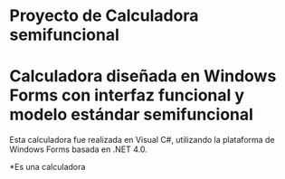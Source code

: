 # Proyecto de Calculadora semifuncional

# Calculadora diseñada en Windows Forms con interfaz funcional y modelo estándar semifuncional

Esta calculadora fue realizada en Visual C#, utilizando la plataforma de Windows Forms basada en .NET 4.0.

*Es una calculadora
